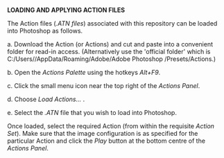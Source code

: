 
__LOADING AND APPLYING ACTION FILES__

The Action files (_.ATN files_) associated with this repository can be loaded into Photoshop as follows.

a. Download the Action (or Actions) and cut and paste into a convenient folder for read-in access.  (Alternatively use the 'official folder' which is C:/Users/<username>/AppData/Roaming/Adobe/Adobe Photoshop <version>/Presets/Actions.)

b. Open the _Actions Palette_ using the hotkeys _Alt+F9_.

c. Click the small menu icon near the top right of the _Actions Panel_.

d. Choose _Load Actions..._ .

e. Select the _.ATN_ file that you wish to load into Photoshop.

Once loaded, select the required Action (from within the requisite _Action Set_).  Make sure that the image configuration is as specified for the particular Action and click the _Play_ button at the bottom centre of the _Actions Panel_. 
